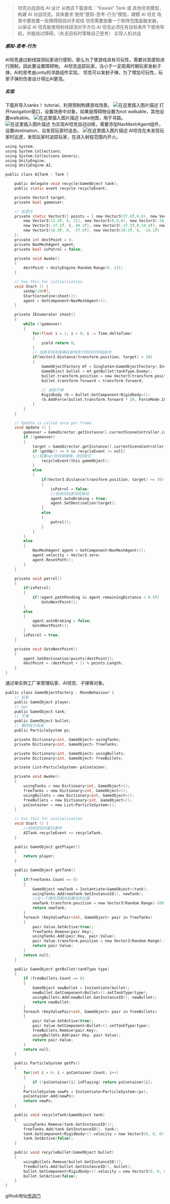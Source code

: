 >坦克对战游戏 AI 设计
从商店下载游戏：“Kawaii” Tank 或 其他坦克模型，构建 AI 对战坦克。具体要求
使用“感知-思考-行为”模型，建模 AI 坦克
场景中要放置一些障碍阻挡对手视线
坦克需要放置一个矩阵包围盒触发器，以保证 AI 坦克能使用射线探测对手方位
AI 坦克必须在有目标条件下使用导航，并能绕过障碍。（失去目标时策略自己思考）
实现人机对战

##### 感知-思考-行为
AI坦克通过射线探测玩家进行感知，那么为了使游戏具有可玩性，需要对其感知进行限制，因此要设置障碍物。
AI坦克追踪玩家，当小于一定距离时朝玩家发射子弹，AI的思考由unity的寻路组件实现。
坦克可以发射子弹，为了增加可玩性，玩家子弹的伤害设计得比AI更高。
##### 实现
下载并导入tanks！ tutorial，利用预制构建游戏场景。
![在这里插入图片描述](https://img-blog.csdnimg.cn/20191201202128901.png?x-oss-process=image/watermark,type_ZmFuZ3poZW5naGVpdGk,shadow_10,text_aHR0cHM6Ly9ibG9nLmNzZG4ubmV0L0h1aUZlaURlVHVvTmlhb0da,size_16,color_FFFFFF,t_70)
打开navigation窗口，设置场景中对象，如果是障碍物设置为not walkable，其他设置walkable。
![在这里插入图片描述](https://img-blog.csdnimg.cn/20191201202421360.png?x-oss-process=image/watermark,type_ZmFuZ3poZW5naGVpdGk,shadow_10,text_aHR0cHM6Ly9ibG9nLmNzZG4ubmV0L0h1aUZlaURlVHVvTmlhb0da,size_16,color_FFFFFF,t_70)
bake地图，用于寻路。
![在这里插入图片描述](https://img-blog.csdnimg.cn/20191201202600625.png?x-oss-process=image/watermark,type_ZmFuZ3poZW5naGVpdGk,shadow_10,text_aHR0cHM6Ly9ibG9nLmNzZG4ubmV0L0h1aUZlaURlVHVvTmlhb0da,size_16,color_FFFFFF,t_70)
为实现AI坦克自动训练，需要添加NavMeshAgent组件，设置destination，当发现玩家时追击。
![在这里插入图片描述](https://img-blog.csdnimg.cn/20191201205115805.png?x-oss-process=image/watermark,type_ZmFuZ3poZW5naGVpdGk,shadow_10,text_aHR0cHM6Ly9ibG9nLmNzZG4ubmV0L0h1aUZlaURlVHVvTmlhb0da,size_16,color_FFFFFF,t_70)
AI坦克在未发现玩家时巡逻，发现玩家时追踪玩家，在进入射程范围内开火。

```c
using System;
using System.Collections;
using System.Collections.Generic;
using UnityEngine;
using UnityEngine.AI;

public class AITank : Tank {

    public delegate void recycle(GameObject tank);
    public static event recycle recycleEvent;

    private Vector3 target;
    private bool gameover;

    // 巡逻点
    private static Vector3[] points = { new Vector3(37.6f,0,0), new Vector3(40.9f,0,39), new Vector3(13.4f, 0, 39),
        new Vector3(13.4f, 0, 21), new Vector3(0,0,0), new Vector3(-20,0,0.3f), new Vector3(-20, 0, 32.9f), 
        new Vector3(-37.5f, 0, 40.3f), new Vector3(-37.5f,0,10.4f), new Vector3(-40.9f, 0, -25.7f), new Vector3(-15.2f, 0, -37.6f),
        new Vector3(18.8f, 0, -37.6f), new Vector3(39.1f, 0, -18.1f)
    };
    private int destPoint = 0;
    private NavMeshAgent agent;
    private bool isPatrol = false;

    private void Awake()
    {
        destPoint = UnityEngine.Random.Range(0, 13);
    }

    // Use this for initialization
    void Start () {
        setHp(100f);
        StartCoroutine(shoot());
        agent = GetComponent<NavMeshAgent>();
    }

    private IEnumerator shoot()
    {
        while (!gameover)
        {
            for(float i = 1; i > 0; i -= Time.deltaTime)
            {
                yield return 0;
            }
            // 当敌军坦克距离玩家坦克不到20时开始射击
            if(Vector3.Distance(transform.position, target) < 20)
            {
                GameObjectFactory mf = Singleton<GameObjectFactory>.Instance;
                GameObject bullet = mf.getBullet(tankType.Enemy);
                bullet.transform.position = new Vector3(transform.position.x, 1.5f, transform.position.z) + transform.forward * 1.5f;
                bullet.transform.forward = transform.forward;
                
                // 发射子弹
                Rigidbody rb = bullet.GetComponent<Rigidbody>();
                rb.AddForce(bullet.transform.forward * 20, ForceMode.Impulse);
            }
        }
    }

    // Update is called once per frame
    void Update () {
        gameover = GameDirector.getInstance().currentSceneController.isGameOver();
        if (!gameover)
        {
            target = GameDirector.getInstance().currentSceneController.getPlayerPos();
            if (getHp() <= 0 && recycleEvent != null)
            {//如果npc坦克被摧毁，则回收它
                recycleEvent(this.gameObject);
            }
            else
            {
                if(Vector3.Distance(transform.position, target) <= 30)
                {
                    isPatrol = false;
                    //否则向玩家坦克移动
                    agent.autoBraking = true;
                    agent.SetDestination(target);
                }
                else
                {
                    patrol();
                }
            }
        }
        else
        {
            NavMeshAgent agent = GetComponent<NavMeshAgent>();
            agent.velocity = Vector3.zero;
            agent.ResetPath();
        }
    }

    private void patrol()
    {
        if(isPatrol)
        {
            if(!agent.pathPending && agent.remainingDistance < 0.5f)
                GotoNextPoint();
        }
        else
        {
            agent.autoBraking = false;
            GotoNextPoint();
        }
        isPatrol = true;
    }

    private void GotoNextPoint()
    {
        agent.SetDestination(points[destPoint]);
        destPoint = (destPoint + 1) % points.Length;
    }
}

```
通过单实例工厂来管理玩家、AI坦克、子弹等对象。

```c
public class GameObjectFactory : MonoBehaviour {
    // 玩家
    public GameObject player;
    // npc
    public GameObject tank;
    // 子弹
    public GameObject bullet;
    // 爆炸粒子系统
    public ParticleSystem ps;

    private Dictionary<int, GameObject> usingTanks;
    private Dictionary<int, GameObject> freeTanks;

    private Dictionary<int, GameObject> usingBullets;
    private Dictionary<int, GameObject> freeBullets;

    private List<ParticleSystem> psContainer;

    private void Awake()
    {
        usingTanks = new Dictionary<int, GameObject>();
        freeTanks = new Dictionary<int, GameObject>();
        usingBullets = new Dictionary<int, GameObject>();
        freeBullets = new Dictionary<int, GameObject>();
        psContainer = new List<ParticleSystem>();
    }

    // Use this for initialization
    void Start () {
        //回收坦克的委托事件
        AITank.recycleEvent += recycleTank;
    }

    public GameObject getPlayer()
    {
        return player;
    }

    public GameObject getTank()
    {
        if(freeTanks.Count == 0)
        {
            GameObject newTank = Instantiate<GameObject>(tank);
            usingTanks.Add(newTank.GetInstanceID(), newTank);
            //在一个随机范围内设置坦克位置
            newTank.transform.position = new Vector3(Random.Range(-100, 100), 0, Random.Range(-100, 100));
            return newTank;
        }
        foreach (KeyValuePair<int, GameObject> pair in freeTanks)
        {
            pair.Value.SetActive(true);
            freeTanks.Remove(pair.Key);
            usingTanks.Add(pair.Key, pair.Value);
            pair.Value.transform.position = new Vector3(Random.Range(-100, 100), 0, Random.Range(-100, 100));
            return pair.Value;
        }
        return null;
    }

    public GameObject getBullet(tankType type)
    {
        if (freeBullets.Count == 0)
        {
            GameObject newBullet = Instantiate(bullet);
            newBullet.GetComponent<Bullet>().setTankType(type);
            usingBullets.Add(newBullet.GetInstanceID(), newBullet);
            return newBullet;
        }
        foreach (KeyValuePair<int, GameObject> pair in freeBullets)
        {
            pair.Value.SetActive(true);
            pair.Value.GetComponent<Bullet>().setTankType(type);
            freeBullets.Remove(pair.Key);
            usingBullets.Add(pair.Key, pair.Value);
            return pair.Value;
        }
        return null;
    }

    public ParticleSystem getPs()
    {
        for(int i = 0; i < psContainer.Count; i++)
        {
            if (!psContainer[i].isPlaying) return psContainer[i];
        }
        ParticleSystem newPs = Instantiate<ParticleSystem>(ps);
        psContainer.Add(newPs);
        return newPs;
    }

    public void recycleTank(GameObject tank)
    {
        usingTanks.Remove(tank.GetInstanceID());
        freeTanks.Add(tank.GetInstanceID(), tank);
        tank.GetComponent<Rigidbody>().velocity = new Vector3(0, 0, 0);
        tank.SetActive(false);
    }

    public void recycleBullet(GameObject bullet)
    {
        usingBullets.Remove(bullet.GetInstanceID());
        freeBullets.Add(bullet.GetInstanceID(), bullet);
        bullet.GetComponent<Rigidbody>().velocity = new Vector3(0, 0, 0);
        bullet.SetActive(false);
    }
}
```
github地址[传送门](https://github.com/Kate0516/3D-/tree/master/homework9)
